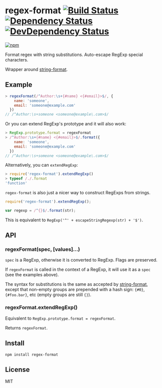 # regex-format [![Build Status][travis-badge]][travis] [![Dependency Status][david-badge]][david] [![DevDependency Status][david-dev-badge]][david-dev]

[![npm](https://nodei.co/npm/regex-format.png)](https://nodei.co/npm/regex-format/)

[travis-badge]: https://travis-ci.org/eush77/regex-format.svg
[travis]: https://travis-ci.org/eush77/regex-format
[david-badge]: https://david-dm.org/eush77/regex-format.png
[david]: https://david-dm.org/eush77/regex-format
[david-dev-badge]: https://david-dm.org/eush77/regex-format/dev-status.png
[david-dev]: https://david-dm.org/eush77/regex-format#info=devDependencies

Format regex with string substitutions. Auto-escape RegExp special characters.

Wrapper around [string-format](https://www.npmjs.org/package/string-format).

## Example

```js
> regexFormat(/^Author:\s+{#name} <{#email}>$/, {
    name: 'someone',
    email: 'someone@example.com'
  })
// /^Author:\s+someone <someone@example\.com>$/
```

Or you can extend RegExp's prototype and it will also work:

```js
> RegExp.prototype.format = regexFormat
> /^Author:\s+{#name} <{#email}>$/.format({
    name: 'someone',
    email: 'someone@example.com'
  })
// /^Author:\s+someone <someone@example\.com>$/
```

Alternatively, you can `extendRegExp`:

```js
> require('regex-format').extendRegExp()
> typeof /./.format
'function'
```

`regex-format` is also just a nicer way to construct RegExps from strings.

```js
require('regex-format').extendRegExp();

var regexp = /^{}$/.format(str);
```

This is equivalent to `RegExp('^' + escapeStringRegexp(str) + '$')`.

## API

### regexFormat(spec, [values]...)

`spec` is a RegExp, otherwise it is converted to RegExp. Flags are preserved.

If `regexFormat` is called in the context of a RegExp, it will use it as a `spec` (see the examples above).

The syntax for substitutions is the same as accepted by [string-format](https://www.npmjs.org/package/string-format), except that non-empty groups are prepended with a hash sign: `{#0}`, `{#foo.bar}`, etc (empty groups are still `{}`).

### regexFormat.extendRegExp()

Equivalent to `RegExp.prototype.format = regexFormat`.

Returns `regexFormat`.

## Install

```shell
npm install regex-format
```

## License

MIT